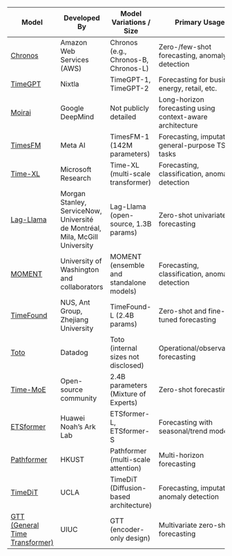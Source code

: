| Model | Developed By | Model Variations / Size | Primary Usage |  
|-------|--------------|--------------------------|----------------|  
| [Chronos](https://github.com/aws/chronos) | Amazon Web Services (AWS) | Chronos (e.g., Chronos-B, Chronos-L) | Zero-/few-shot forecasting, anomaly detection |  
| [TimeGPT](https://nixtla.github.io/TimeGPT/) | Nixtla | TimeGPT-1, TimeGPT-2 | Forecasting for business, energy, retail, etc. |  
| [Moirai](https://arxiv.org/abs/2401.12894) | Google DeepMind | Not publicly detailed | Long-horizon forecasting using context-aware architecture |  
| [TimesFM](https://ai.facebook.com/blog/timesfm-foundation-model-time-series/) | Meta AI | TimesFM-1 (142M parameters) | Forecasting, imputation, general-purpose TS tasks |  
| [Time-XL](https://arxiv.org/abs/2402.03988) | Microsoft Research | Time-XL (multi-scale transformer) | Forecasting, classification, anomaly detection |  
| [Lag-Llama](https://github.com/time-series-foundation-models/lag-llama) | Morgan Stanley, ServiceNow, Université de Montréal, Mila, McGill University | Lag-Llama (open-source, 1.3B params) | Zero-shot univariate forecasting |  
| [MOMENT](https://github.com/moment-timeseries-foundation-model/moment) | University of Washington and collaborators | MOMENT (ensemble and standalone models) | Forecasting, classification, anomaly detection |  
| [TimeFound](https://arxiv.org/abs/2503.04118) | NUS, Ant Group, Zhejiang University | TimeFound-L (2.4B params) | Zero-shot and fine-tuned forecasting |  
| [Toto](https://www.datadoghq.com/blog/datadog-time-series-foundation-model/) | Datadog | Toto (internal sizes not disclosed) | Operational/observability forecasting |  
| [Time-MoE](https://aihorizonforecast.substack.com/p/time-moe-billion-scale-time-series) | Open-source community | 2.4B parameters (Mixture of Experts) | Zero-shot forecasting |  
| [ETSformer](https://arxiv.org/abs/2202.01381) | Huawei Noah’s Ark Lab | ETSformer-L, ETSformer-S | Forecasting with seasonal/trend modeling |  
| [Pathformer](https://arxiv.org/abs/2402.05956) | HKUST | Pathformer (multi-scale attention) | Multi-horizon forecasting |  
| [TimeDiT](https://arxiv.org/abs/2409.02322) | UCLA | TimeDiT (Diffusion-based architecture) | Forecasting, imputation, anomaly detection |  
| [GTT (General Time Transformer)](https://dl.acm.org/doi/10.1145/3627673.3679931) | UIUC | GTT (encoder-only design) | Multivariate zero-shot forecasting |  
